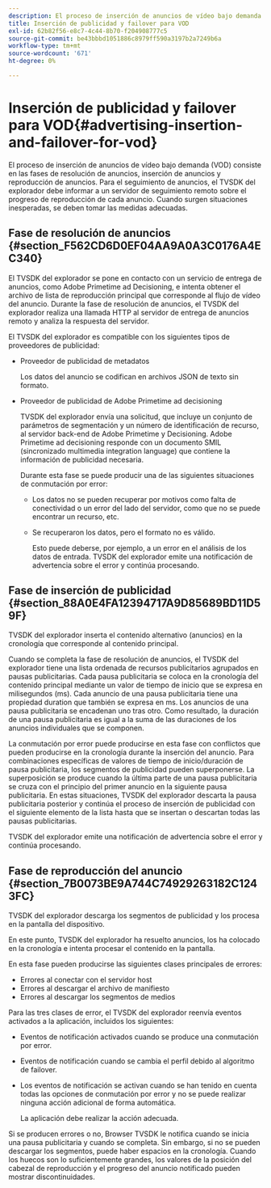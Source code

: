 ```yaml
---
description: El proceso de inserción de anuncios de vídeo bajo demanda (VOD) consiste en las fases de resolución de anuncios, inserción de anuncios y reproducción de anuncios. Para el seguimiento de anuncios, el TVSDK del explorador debe informar a un servidor de seguimiento remoto sobre el progreso de reproducción de cada anuncio. Cuando surgen situaciones inesperadas, se deben tomar las medidas adecuadas.
title: Inserción de publicidad y failover para VOD
exl-id: 62b82f56-e8c7-4c44-8b70-f204908777c5
source-git-commit: be43bbbd1051886c8979ff590a3197b2a7249b6a
workflow-type: tm+mt
source-wordcount: '671'
ht-degree: 0%

---
```


# Inserción de publicidad y failover para VOD{#advertising-insertion-and-failover-for-vod}

El proceso de inserción de anuncios de vídeo bajo demanda (VOD) consiste en las fases de resolución de anuncios, inserción de anuncios y reproducción de anuncios. Para el seguimiento de anuncios, el TVSDK del explorador debe informar a un servidor de seguimiento remoto sobre el progreso de reproducción de cada anuncio. Cuando surgen situaciones inesperadas, se deben tomar las medidas adecuadas.

## Fase de resolución de anuncios {#section_F562CD6D0EF04AA9A0A3C0176A4EC340}

El TVSDK del explorador se pone en contacto con un servicio de entrega de anuncios, como Adobe Primetime ad Decisioning, e intenta obtener el archivo de lista de reproducción principal que corresponde al flujo de vídeo del anuncio. Durante la fase de resolución de anuncios, el TVSDK del explorador realiza una llamada HTTP al servidor de entrega de anuncios remoto y analiza la respuesta del servidor.

El TVSDK del explorador es compatible con los siguientes tipos de proveedores de publicidad:

* Proveedor de publicidad de metadatos

   Los datos del anuncio se codifican en archivos JSON de texto sin formato.
* Proveedor de publicidad de Adobe Primetime ad decisioning

   TVSDK del explorador envía una solicitud, que incluye un conjunto de parámetros de segmentación y un número de identificación de recurso, al servidor back-end de Adobe Primetime y Decisioning. Adobe Primetime ad decisioning responde con un documento SMIL (sincronizado multimedia integration language) que contiene la información de publicidad necesaria.

   Durante esta fase se puede producir una de las siguientes situaciones de conmutación por error:

   * Los datos no se pueden recuperar por motivos como falta de conectividad o un error del lado del servidor, como que no se puede encontrar un recurso, etc.
   * Se recuperaron los datos, pero el formato no es válido.

      Esto puede deberse, por ejemplo, a un error en el análisis de los datos de entrada.
   TVSDK del explorador emite una notificación de advertencia sobre el error y continúa procesando.

## Fase de inserción de publicidad {#section_88A0E4FA12394717A9D85689BD11D59F}

TVSDK del explorador inserta el contenido alternativo (anuncios) en la cronología que corresponde al contenido principal.

Cuando se completa la fase de resolución de anuncios, el TVSDK del explorador tiene una lista ordenada de recursos publicitarios agrupados en pausas publicitarias. Cada pausa publicitaria se coloca en la cronología del contenido principal mediante un valor de tiempo de inicio que se expresa en milisegundos (ms). Cada anuncio de una pausa publicitaria tiene una propiedad duration que también se expresa en ms. Los anuncios de una pausa publicitaria se encadenan uno tras otro. Como resultado, la duración de una pausa publicitaria es igual a la suma de las duraciones de los anuncios individuales que se componen.

La conmutación por error puede producirse en esta fase con conflictos que pueden producirse en la cronología durante la inserción del anuncio. Para combinaciones específicas de valores de tiempo de inicio/duración de pausa publicitaria, los segmentos de publicidad pueden superponerse. La superposición se produce cuando la última parte de una pausa publicitaria se cruza con el principio del primer anuncio en la siguiente pausa publicitaria. En estas situaciones, TVSDK del explorador descarta la pausa publicitaria posterior y continúa el proceso de inserción de publicidad con el siguiente elemento de la lista hasta que se insertan o descartan todas las pausas publicitarias.

TVSDK del explorador emite una notificación de advertencia sobre el error y continúa procesando.

## Fase de reproducción del anuncio {#section_7B0073BE9A744C74929263182C1243FC}

TVSDK del explorador descarga los segmentos de publicidad y los procesa en la pantalla del dispositivo.

En este punto, TVSDK del explorador ha resuelto anuncios, los ha colocado en la cronología e intenta procesar el contenido en la pantalla.

En esta fase pueden producirse las siguientes clases principales de errores:

* Errores al conectar con el servidor host
* Errores al descargar el archivo de manifiesto
* Errores al descargar los segmentos de medios

Para las tres clases de error, el TVSDK del explorador reenvía eventos activados a la aplicación, incluidos los siguientes:

* Eventos de notificación activados cuando se produce una conmutación por error.
* Eventos de notificación cuando se cambia el perfil debido al algoritmo de failover.
* Los eventos de notificación se activan cuando se han tenido en cuenta todas las opciones de conmutación por error y no se puede realizar ninguna acción adicional de forma automática.

   La aplicación debe realizar la acción adecuada.

Si se producen errores o no, Browser TVSDK le notifica cuando se inicia una pausa publicitaria y cuando se completa. Sin embargo, si no se pueden descargar los segmentos, puede haber espacios en la cronología. Cuando los huecos son lo suficientemente grandes, los valores de la posición del cabezal de reproducción y el progreso del anuncio notificado pueden mostrar discontinuidades.
